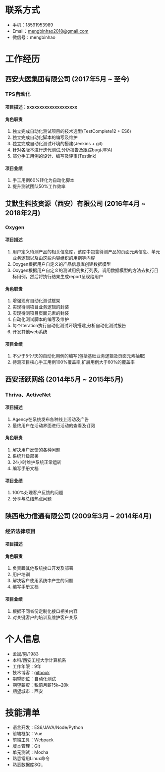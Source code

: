 # 联系方式
- 手机：18591953989
- Email：mengbinhao2018@gmail.com
- 微信号：mengbinhao


# 工作经历
## 西安大医集团有限公司 (2017年5月 ~ 至今)

### TPS自动化
#### 项目描述：xxxxxxxxxxxxxxxxxxxx
#### 角色职责
1. 独立完成自动化测试项目的技术选型(TestComplete12 + ES6)
2. 独立完成自动化脚本的编写及维护
3. 独立完成自动化测试环境的搭建(Jenkins + git)
4. 针对各版本进行迭代测试,分析报告及跟踪bug(JIRA)
5. 部分手工用例的设计、编写及评审(Testlink)

#### 项目业绩
1. 手工用例60%转化为自动化脚本
2. 提升测试团队50%工作效率


## 艾默生科技资源（西安）有限公司 (2016年4月 ~ 2018年2月)

### Oxygen
#### 项目描述
1. 用户定义待测产品的相关信息库，该库中包含待测产品的页面元素信息、单元业务逻辑以及由这些内容组织的用例等内容
2. Oxygen根据用户自定义的产品信息库创建数据模型
3. Oxygen根据用户自定义的测试用例执行列表，调用数据模型的方法去执行目标用例，然后将执行结果生成report呈现给用户

#### 角色职责
1. 增强现有自动化测试框架
2. 实现待测项目业务逻辑的封装
3. 实现待测项目页面元素的封装
4. 自动化测试脚本的编写及维护
5. 每个Iteration执行自动化测试环境搭建,分析自动化测试报告
6. 开发其他web系统

#### 项目业绩
1. 不少于5个/天的自动化用例的编写(包括基础业务逻辑及页面元素抽取)
2. 待测项目核心手工用例100%覆盖率,扩展用例大于60%的覆盖率

## 西安活跃网络 (2014年5月 ~ 2015年5月)

### Thriva、ActiveNet
#### 项目描述
1. Agency在系统发布各种线上活动及广告
2. 最终用户在活动界面进行活动的查看及订阅

#### 角色职责
1. 解决用户反馈的各种问题
2. 系统升级部署
3. 24小时维护系统正常运转
4. 编写手册文档

#### 项目业绩
1. 100%处理客户反馈的问题
2. 分享与总结热点问题


## 陕西电力信通有限公司 (2009年3月 ~ 2014年4月)

### 经济法律项目
#### 项目描述
#### 角色职责
1. 负责跟其他系统接口开发及部署
2. 用户培训
3. 解决客户使用系统中产生的问题
4. 编写手册文档

#### 项目业绩
1. 根据不同省份定制化接口相关内容
2. 对关键客户的培训及维护客户关系

# 个人信息
- 孟斌/男/1983
- 本科/西安工程大学计算机系
- 工作年限：9年
- 技术博客：[gitbook](https://jackmeng.gitbook.io/note/)
- 期望职位：自动化测试
- 期望薪资：税前月薪15k~20k
- 期望城市：西安


# 技能清单
- 语言开发：ES6/JAVA/Node/Python
- 前端框架：Vue
- 前端工具：Webpack
- 版本管理：Git
- 单元测试：Mocha
- 熟悉常用Linux命令
- 熟悉数据库SQL